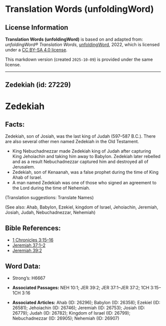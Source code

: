 # Translation Words (unfoldingWord)

## License Information

**Translation Words (unfoldingWord)** is based on and adapted from: _unfoldingWord® Translation Words_, [unfoldingWord](https://unfoldingword.org/utw), 2022, which is licensed under a [CC BY-SA 4.0 license](https://creativecommons.org/licenses/by-sa/4.0/legalcode.en).

This markdown version (created `2025-10-09`) is provided under the same license.



--------------------------------

## Zedekiah (id: 27229)

Zedekiah
========

Facts:
------

Zedekiah, son of Josiah, was the last king of Judah (597–587 B.C.). There are also several other men named Zedekiah in the Old Testament.

* King Nebuchadnezzar made Zedekiah king of Judah after capturing King Jehoiachin and taking him away to Babylon. Zedekiah later rebelled and as a result Nebuchadnezzar captured him and destroyed all of Jerusalem.
* Zedekiah, son of Kenaanah, was a false prophet during the time of King Ahab of Israel.
* A man named Zedekiah was one of those who signed an agreement to the Lord during the time of Nehemiah.

(Translation suggestions: Translate Names)

(See also: Ahab, Babylon, Ezekiel, kingdom of Israel, Jehoiachin, Jeremiah, Josiah, Judah, Nebuchadnezzar, Nehemiah)

Bible References:
-----------------

* [1 Chronicles 3:15–16](https://ref.ly/1Chr3:15-1Chr3:16)
* [Jeremiah 37:1–2](https://ref.ly/Jer37:1-Jer37:2)
* [Jeremiah 39:2](https://ref.ly/Jer39:2)

Word Data:
----------

* Strong’s: H6667

* **Associated Passages:** NEH 10:1; JER 39:2; JER 37:1–JER 37:2; 1CH 3:15–1CH 3:16
* **Associated Articles:** Ahab (ID: 26296); Babylon (ID: 26358); Ezekiel (ID: 26581); Jehoiachin (ID: 26746); Jeremiah (ID: 26753); Josiah (ID: 26779); Judah (ID: 26782); Kingdom of Israel (ID: 26799); Nebuchadnezzar (ID: 26905); Nehemiah (ID: 26907)

